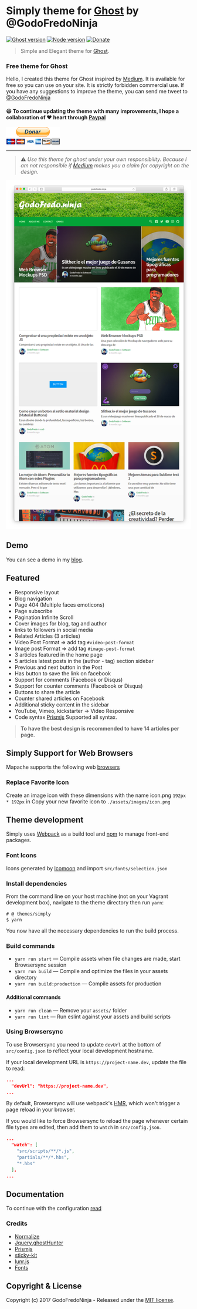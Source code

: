 # Simply theme for [Ghost](https://github.com/tryghost/ghost/) by @GodoFredoNinja

[![Ghost version](https://img.shields.io/badge/Ghost-0.11.x-brightgreen.svg?style=flat-square)](https://ghost.org/)
[![Node version](https://img.shields.io/node/v/uno-zen.svg?style=flat-square)](https://nodejs.org/en/)
[![Donate](https://img.shields.io/badge/donate-paypal-blue.svg?style=flat-square)](https://goo.gl/pE8aEC)

> Simple and Elegant theme for [Ghost](https://github.com/tryghost/ghost/).

### Free theme for Ghost

Hello, I created this theme for Ghost inspired by [Medium](https://medium.com/).
It is available for free so you can use on your site. It is strictly forbidden commercial use. If you have any suggestions to improve the theme,  you can send me tweet to [@GodoFredoNinja](https://goo.gl/y3aivK)

#### 😃 To continue updating the theme with many improvements, I hope a collaboration of ❤ heart through [Paypal](https://goo.gl/pE8aEC)
[![](./donate.gif)](https://goo.gl/pE8aEC)

---

> ⚠️ *Use this theme for ghost under your own responsibility.
Because I am not responsible if [Medium](https://medium.com/) makes you a claim for copyright on the design.*

![](./screenshot.png)

## Demo
You can see a demo in my [blog](http://bit.ly/GodoFredoNinja-blog).

## Featured
- Responsive layout
- Blog navigation
- Page 404 (Multiple faces emoticons)
- Page subscribe
- Pagination Infinite Scroll
- Cover images for blog, tag and author
- links to followers in social media
- Related Articles (3 articles)
- Video Post Format => add tag `#video-post-format`
- Image post Format => add tag `#image-post-format`
- 3 articles featured in the home page
- 5 articles latest posts in the (author - tag) section sidebar
- Previous and next button in the Post
- Has button to save the link on facebook
- Support for comments (Facebook or Disqus)
- Support for counter comments (Facebook or Disqus)
- Buttons to share the article
- Counter shared articles on Facebook
- Additional sticky content in the sidebar
- YouTube, Vimeo, kickstarter -> Video Responsive
- Code syntax [Prismjs](http://prismjs.com/index.html#languages-list) Supported all syntax.

> **To have the best design is recommended to have 14 articles per page.**

## Simply Support for Web Browsers
Mapache supports the following web [browsers](http://caniuse.com/#search=flexbox)

### Replace Favorite Icon
Create an image icon with these dimensions with the name icon.png `192px * 192px` in Copy your new favorite icon to `./assets/images/icon.png`

## Theme development

Simply uses [Webpack](https://webpack.github.io/) as a build tool and [npm](https://www.npmjs.com/) to manage front-end packages.

### Font Icons
Icons generated by [Icomoon](https://icomoon.io/app/#/select) and import  `src/fonts/selection.json`

### Install dependencies

From the command line on your host machine (not on your Vagrant development box), navigate to the theme directory then run `yarn`:

```shell
# @ themes/simply
$ yarn
```

You now have all the necessary dependencies to run the build process.

### Build commands

* `yarn run start` — Compile assets when file changes are made, start Browsersync session
* `yarn run build` — Compile and optimize the files in your assets directory
* `yarn run build:production` — Compile assets for production

#### Additional commands

* `yarn run clean` — Remove your `assets/` folder
* `yarn run lint` — Run eslint against your assets and build scripts

### Using Browsersync

To use Browsersync you need to update `devUrl` at the bottom of `src/config.json` to reflect your local development hostname.

If your local development URL is `https://project-name.dev`, update the file to read:
```json
...
  "devUrl": "https://project-name.dev",
...
```

By default, Browsersync will use webpack's [HMR](https://webpack.github.io/docs/hot-module-replacement.html), which won't trigger a page reload in your browser.

If you would like to force Browsersync to reload the page whenever certain file types are edited, then add them to `watch` in `src/config.json`.

```json
...
  "watch": [
    "src/scripts/**/*.js",
    "partials/**/*.hbs",
    "*.hbs"
  ],
...
```

## Documentation
To continue with the configuration [read](https://github.com/GodoFredoNinja/simply)

### Credits
- [Normalize](https://necolas.github.io/normalize.css/)
- [Jquery.ghostHunter](https://github.com/jamalneufeld/ghostHunter)
- [Prismjs](http://prismjs.com/)
- [sticky-kit](https://github.com/leafo/sticky-kit)
- [lunr.js](https://github.com/olivernn/lunr.js)
- [Fonts](https://fonts.google.com/?selection.family=Droid+Serif:400,700|Source+Code+Pro|Source+Sans+Pro:300,400,600,700&query=Droid+Serif)

## Copyright & License

Copyright (c) 2017 GodoFredoNinja - Released under the [MIT license](LICENSE).
